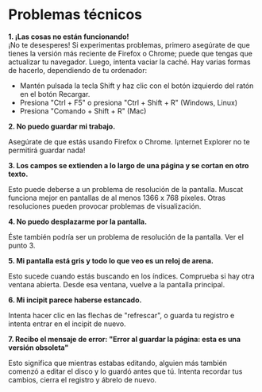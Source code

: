# Problemas técnicos

**1. ¡Las cosas no están funcionando!**  
¡No te desesperes! Si experimentas problemas, primero asegúrate de que tienes la versión más reciente de Firefox o Chrome; puede que tengas que actualizar tu navegador. Luego, intenta vaciar la caché. Hay varias formas de hacerlo, dependiendo de tu ordenador:

- Mantén pulsada la tecla Shift y haz clic con el botón izquierdo del ratón en el botón Recargar.
- Presiona "Ctrl + F5" o presiona "Ctrl + Shift + R" (Windows, Linux)
- Presiona "Comando + Shift + R" (Mac)

**2. No puedo guardar mi trabajo.**  

Asegúrate de que estás usando Firefox o Chrome. I¡nternet Explorer no te permitirá guardar nada!



**3. Los campos se extienden a lo largo de una página y se cortan en otro texto.**

Esto puede deberse a un problema de resolución de la pantalla. Muscat funciona mejor en pantallas de al menos 1366 x 768 píxeles. Otras resoluciones pueden provocar problemas de visualización.



**4. No puedo desplazarme por la pantalla.**

Éste también podría ser un problema de resolución de la pantalla. Ver el punto 3.



**5. Mi pantalla está gris y todo lo que veo es un reloj de arena.**

Esto sucede cuando estás buscando en los índices. Comprueba si hay otra ventana abierta. Desde esa ventana, vuelve a la pantalla principal.



**6. Mi incipit parece haberse estancado.**

Intenta hacer clic en las flechas de "refrescar", o guarda tu registro e intenta entrar en el incipit de nuevo.



**7. Recibo el mensaje de error: "Error al guardar la página: esta es una versión obsoleta"**

Esto significa que mientras estabas editando, alguien más también comenzó a editar el disco y lo guardó antes que tú. Intenta recordar tus cambios, cierra el registro y ábrelo de nuevo.  
